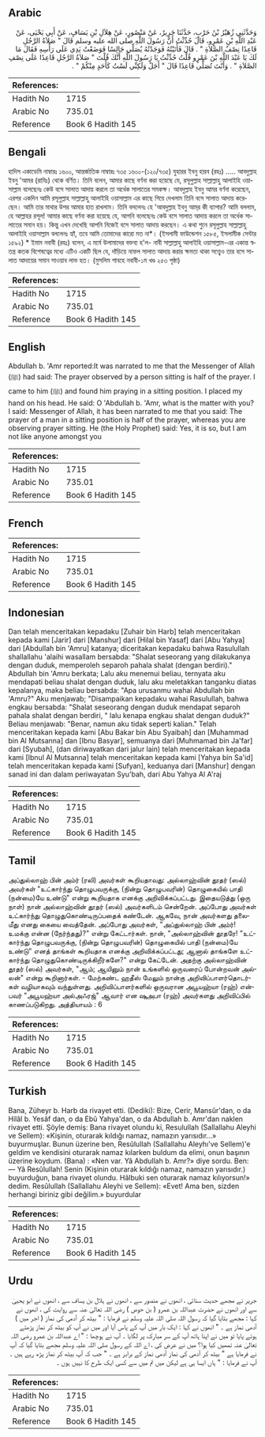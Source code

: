 ## Arabic


<div dir="rtl" lang="ar" style={{fontSize:'larger',backgroundColor:'#f8f9fa',padding:20}}>
وَحَدَّثَنِي زُهَيْرُ بْنُ حَرْبٍ، حَدَّثَنَا جَرِيرٌ، عَنْ مَنْصُورٍ، عَنْ هِلاَلِ بْنِ يَسَافٍ، عَنْ أَبِي يَحْيَى، عَنْ عَبْدِ اللَّهِ بْنِ عَمْرٍو، قَالَ حُدِّثْتُ أَنَّ رَسُولَ اللَّهِ صلى الله عليه وسلم قَالَ ‏"‏ صَلاَةُ الرَّجُلِ قَاعِدًا نِصْفُ الصَّلاَةِ ‏"‏ ‏.‏ قَالَ فَأَتَيْتُهُ فَوَجَدْتُهُ يُصَلِّي جَالِسًا فَوَضَعْتُ يَدِي عَلَى رَأْسِهِ فَقَالَ مَا لَكَ يَا عَبْدَ اللَّهِ بْنَ عَمْرٍو قُلْتُ حُدِّثْتُ يَا رَسُولَ اللَّهِ أَنَّكَ قُلْتَ ‏"‏ صَلاَةُ الرَّجُلِ قَاعِدًا عَلَى نِصْفِ الصَّلاَةِ ‏"‏ ‏.‏ وَأَنْتَ تُصَلِّي قَاعِدًا قَالَ ‏"‏ أَجَلْ وَلَكِنِّي لَسْتُ كَأَحَدٍ مِنْكُمْ ‏"‏ ‏.‏
</div>
<div style={{backgroundColor:'#f8f9fa',padding:20, marginBottom: 10}}><table> <thead> <tr> <th>References:</th> <th></th> </tr> </thead> <tbody><tr><td>Hadith No</td><td>1715</td></tr><tr><td>Arabic No</td><td>735.01</td></tr><tr><td>Reference</td><td>Book 6 Hadith 145</td></tr></tbody></table></div>

## Bengali


<div dir="ltr" lang="bn" style={{fontSize:'larger',backgroundColor:'#f8f9fa',padding:20}}>
হাদিস একাডেমি নাম্বারঃ ১৬০০, আন্তর্জাতিক নাম্বারঃ ৭৩৫ ১৬০০-(১২০/৭৩৫) যুহারর ইবনু হারব (রহঃ) ..... আবদুল্লাহ ইবনু 'আমর (রাযিঃ) থেকে বর্ণিত। তিনি বলেন, আমার কাছে বর্ণনা করা হয়েছে যে, রসূলুল্লাহ সাল্লাল্লাহু আলাইহি ওয়াসাল্লাম বলেছেনঃ কেউ বসে সালাত আদায় করলে তা অর্ধেক সালাতের সমকক্ষ। আবদুল্লাহ ইবনু আমর বর্ণনা করেছেন, এরপর একদিন আমি রসূলুল্লাহ সাল্লাল্লাহু আলাইহি ওয়াসাল্লাম এর কাছে গিয়ে দেখলাম তিনি বসে সালাত আদায় করেছেন। আমি তার মাথার উপর আমার হাত রাখলাম। তিনি বললেনঃ হে 'আবদুল্লাহ ইবনু আম্‌র কী ব্যাপার? আমি বললাম, হে আল্লাহর রসূল! আমার কাছে বর্ণনা করা হয়েছে যে, আপনি বলেছেনঃ কেউ বসে সালাত আদায় করলে তা অর্ধেক সালাতের সমান হয়। কিন্তু এখন দেখেছি আপনি নিজেই বসে সালাত আদায় করছেন। এ কথা শুনে রসূলুল্লাহ সাল্লাল্লাহু আলাইহি ওয়াসাল্লাম বললেনঃ হ্যাঁ, তবে আমি তোমাদের কারো মত না*। (ইসলামী ফাউন্ডেশন ১৫৮৫, ইসলামীক সেন্টার ১৫৯২) * ইমাম নবাবী (রহঃ) বলেন, এ মর্মে উলামাদের বক্তব্য হ'ল- নাবী সাল্লাল্লাহু আলাইহি ওয়াসাল্লাম-এর একান্ত স্বতন্ত্র কতক বিশেষত্বের মধ্যে এটিও একটি ছিল যে, দাঁড়িয়ে নাফল সালাত আদায় করার ক্ষমতা থাকা সত্ত্বেও তার বসে সালাত আদায়ের সমান সাওয়াব লাভ হত। (মুসলিম শাবহে নবাবী-১ম খণ্ড ২৫৩ পৃষ্ঠা)
</div>
<div style={{backgroundColor:'#f8f9fa',padding:20, marginBottom: 10}}><table> <thead> <tr> <th>References:</th> <th></th> </tr> </thead> <tbody><tr><td>Hadith No</td><td>1715</td></tr><tr><td>Arabic No</td><td>735.01</td></tr><tr><td>Reference</td><td>Book 6 Hadith 145</td></tr></tbody></table></div>

## English


<div dir="ltr" lang="en" style={{fontSize:'larger',backgroundColor:'#f8f9fa',padding:20}}>
Abdullah b. 'Amr reported:It was narrated to me that the Messenger of Allah (ﷺ) had said: The prayer observed by a person sitting is half of the prayer. I came to him (ﷺ) and found him praying in a sitting position. I placed my hand on his head. He said: O 'Abdullah b. 'Amr, what is the matter with you? I said: Messenger of Allah, it has been narrated to me that you said: The prayer of a man in a sitting position is half of the prayer, whereas you are observing prayer sitting. He (the Holy Prophet) said: Yes, it is so, but I am not like anyone amongst you
</div>
<div style={{backgroundColor:'#f8f9fa',padding:20, marginBottom: 10}}><table> <thead> <tr> <th>References:</th> <th></th> </tr> </thead> <tbody><tr><td>Hadith No</td><td>1715</td></tr><tr><td>Arabic No</td><td>735.01</td></tr><tr><td>Reference</td><td>Book 6 Hadith 145</td></tr></tbody></table></div>

## French


<div dir="ltr" lang="fr" style={{fontSize:'larger',backgroundColor:'#f8f9fa',padding:20}}>

</div>
<div style={{backgroundColor:'#f8f9fa',padding:20, marginBottom: 10}}><table> <thead> <tr> <th>References:</th> <th></th> </tr> </thead> <tbody><tr><td>Hadith No</td><td>1715</td></tr><tr><td>Arabic No</td><td>735.01</td></tr><tr><td>Reference</td><td>Book 6 Hadith 145</td></tr></tbody></table></div>

## Indonesian


<div dir="ltr" lang="id" style={{fontSize:'larger',backgroundColor:'#f8f9fa',padding:20}}>
Dan telah menceritakan kepadaku [Zuhair bin Harb] telah menceritakan kepada kami [Jarir] dari [Manshur] dari [Hilal bin Yasaf] dari [Abu Yahya] dari [Abdullah bin 'Amru] katanya; diceritakan kepadaku bahwa Rasulullah shallallahu 'alaihi wasallam bersabda: "Shalat seseorang yang dilakukanya dengan duduk, memperoleh separoh pahala shalat (dengan berdiri)." Abdullah bin 'Amru berkata; Lalu aku menemui beliau, ternyata aku mendapati beliau shalat dengan duduk, lalu aku meletakkan tanganku diatas kepalanya, maka beliau bersabda: "Apa urusanmu wahai Abdullah bin 'Amru?" Aku menjawab; "Disampaikan kepadaku wahai Rasulullah, bahwa engkau bersabda: "Shalat seseorang dengan duduk mendapat separoh pahala shalat dengan berdiri, " lalu kenapa engkau shalat dengan duduk?" Beliau menjawab: "Benar, namun aku tidak seperti kalian." Telah menceritakan kepada kami [Abu Bakar bin Abu Syaibah] dan [Muhammad bin Al Mutsanna] dan [Ibnu Basyar], semuanya dari [Muhmamad bin Ja'far] dari [Syubah], (dan diriwayatkan dari jalur lain) telah menceritakan kepada kami [Ibnul Al Mutsanna] telah menceritakan kepada kami [Yahya bin Sa'id] telah menceritakan kepada kami [Sufyan], keduanya dari [Manshur] dengan sanad ini dan dalam periwayatan Syu'bah, dari Abu Yahya Al A'raj
</div>
<div style={{backgroundColor:'#f8f9fa',padding:20, marginBottom: 10}}><table> <thead> <tr> <th>References:</th> <th></th> </tr> </thead> <tbody><tr><td>Hadith No</td><td>1715</td></tr><tr><td>Arabic No</td><td>735.01</td></tr><tr><td>Reference</td><td>Book 6 Hadith 145</td></tr></tbody></table></div>

## Tamil


<div dir="ltr" lang="ta" style={{fontSize:'larger',backgroundColor:'#f8f9fa',padding:20}}>
அப்துல்லாஹ் பின் அம்ர் (ரலி) அவர்கள் கூறியதாவது: அல்லாஹ்வின் தூதர் (ஸல்) அவர்கள் "உட்கார்ந்து தொழுபவருக்கு, (நின்று தொழுபவரின்) தொழுகையில் பாதி (நன்மை)யே உண்டு" என்று கூறியதாக எனக்கு அறிவிக்கப்பட்டது. இதையடுத்து (ஒரு நாள்) நான் அல்லாஹ்வின் தூதர் (ஸல்) அவர்களிடம் சென்றேன். அப்போது அவர்கள் உட்கார்ந்து தொழுதுகொண்டிருப்பதைக் கண்டேன். ஆகவே, நான் அவர்களது தலைமீது எனது கையை வைத்தேன். அப்போது அவர்கள், "அப்துல்லாஹ் பின் அம்ர்! உமக்கு என்ன (நேர்ந்தது)?" என்று கேட்டார்கள். நான், "அல்லாஹ்வின் தூதரே! "உட்கார்ந்து தொழுபவருக்கு, (நின்று தொழுபவரின்) தொழுகையில் பாதி (நன்மை)யே உண்டு" எனத் தாங்கள் கூறியதாக எனக்கு அறிவிக்கப்பட்டது; ஆனால் தாங்களே உட்கார்ந்து தொழுதுகொண்டிருக்கிறீர்களே?" என்று கேட்டேன். அதற்கு அல்லாஹ்வின் தூதர் (ஸல்) அவர்கள், "ஆம்; ஆயினும் நான் உங்களில் ஒருவரைப் போன்றவன் அல்லன்" என்று கூறினார்கள். - மேற்கண்ட ஹதீஸ் மேலும் நான்கு அறிவிப்பாளர்தொடர்கள் வழியாகவும் வந்துள்ளது. அறிவிப்பாளர்களில் ஒருவரான அபூயஹ்யா (ரஹ்) என்பவர் "அபூயஹ்யா அல்அஃரஜ்" ஆவார் என ஷுஅபா (ரஹ்) அவர்களது அறிவிப்பில் காணப்படுகிறது. அத்தியாயம் : 6
</div>
<div style={{backgroundColor:'#f8f9fa',padding:20, marginBottom: 10}}><table> <thead> <tr> <th>References:</th> <th></th> </tr> </thead> <tbody><tr><td>Hadith No</td><td>1715</td></tr><tr><td>Arabic No</td><td>735.01</td></tr><tr><td>Reference</td><td>Book 6 Hadith 145</td></tr></tbody></table></div>

## Turkish


<div dir="ltr" lang="tr" style={{fontSize:'larger',backgroundColor:'#f8f9fa',padding:20}}>
Bana, Züheyr b. Harb da rivayet etti. (Dediki): Bize, Cerir, Mansûr'dan, o da Hilâl b. Yesâf dan, o da Ebû Yahya'dan, o da Abdullah b. Amr'dan naklen rivayet etti. Şöyle demiş: Bana rivayet olundu ki, Resulullah (Sallallahu Aleyhi ve Sellem): «Kişinin, oturarak kıldığı namaz, namazın yarısıdır...» buyurmuşlar. Bunun üzerine ben, Resûlullah (Sallallahu Aleyhı've Sellem)'e geldim ve kendisini oturarak namaz kılarken buldum da elimi, onun başının üzerine koydum. (Bana) : «Nen var. Yâ Abdullah b. Amr?» diye sordu. Ben: — Yâ Resûlullah! Senin (Kişinin oturarak kıldığı namaz, namazın yarısıdır.) buyurduğun, bana rivayet olundu. Hâlbuki sen oturarak namaz kılıyorsun!» dedim. Resûlullah (Sallallahu Aleyhi ve Sellem): «Evet! Ama ben, sizden herhangi biriniz gibi değilim.» buyurdular
</div>
<div style={{backgroundColor:'#f8f9fa',padding:20, marginBottom: 10}}><table> <thead> <tr> <th>References:</th> <th></th> </tr> </thead> <tbody><tr><td>Hadith No</td><td>1715</td></tr><tr><td>Arabic No</td><td>735.01</td></tr><tr><td>Reference</td><td>Book 6 Hadith 145</td></tr></tbody></table></div>

## Urdu


<div dir="rtl" lang="ur" style={{fontSize:'larger',backgroundColor:'#f8f9fa',padding:20}}>
جریر نے مجھے حدیث سنائی ، انھوں نے منصور سے ، انھوں نے ہلال بن یساف سے ، انھوں نے ابو یحییٰ سے اور انھوں نے حضرت عبداللہ بن عمرو ( بن حوص ) رضی اللہ تعالیٰ عنہ سے روایت کی ، انھوں نے کہا : مجھے بتایا گیا کہ رسول اللہ صلی اللہ علیہ وسلم نے فرمایا : " بیٹھ کر آدمی کی نماز ( اجر میں ) آدھی نماز ہے ۔ " انھوں نے کہا : ایک بار میں آپ کے پاس آیا اور میں نے آپ کو بیٹھ کر نماز پڑھتے ہوئے پایا تو میں نے اپنا ہاتھ آپ کے سر مبارک پر لگایا ۔ آپ نے ہوچھا : " اے عبداللہ بن عمرو رضی اللہ تعالیٰ عنہ تمھیں کیا ہوا؟ میں نے عرض کی ، اے اللہ کے رسول صلی اللہ علیہ وسلم مجھے بتایا گیا کہ آپ نے فرمایا ہے " بیٹھ کر آدمی کی نماز آدھی نماز کے برابر ہے ۔ " جب کہ آپ بیٹھ کر نماز پڑھ رہے ہیں ۔ آپ نے فرمایا : " ہاں ایسا ہی ہے لیکن میں تم میں سے کسی ایک طرح کا نہیں ہوں ۔
</div>
<div style={{backgroundColor:'#f8f9fa',padding:20, marginBottom: 10}}><table> <thead> <tr> <th>References:</th> <th></th> </tr> </thead> <tbody><tr><td>Hadith No</td><td>1715</td></tr><tr><td>Arabic No</td><td>735.01</td></tr><tr><td>Reference</td><td>Book 6 Hadith 145</td></tr></tbody></table></div>